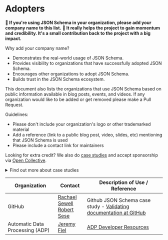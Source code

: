 # Adopters

**📢 If you're using JSON Schema in your organization, please add your company name to this list.**
**🙏 It really helps the project to gain momentum and credibility. It's a small contribution back to the project with a big impact.**

Why add your company name?

- Demonstrates the real-world usage of JSON Schema.
- Provides visibility to organizations that have successfully adopted JSON Schema.
- Encourages other organizations to adopt JSON Schema.
- Builds trust in the JSON Schema ecosystem.

This document also lists the organizations that use JSON Schema based on public information available in blog posts, events, and videos. If any organization would like to be added or get removed please make a Pull Request.

Guidelines:
- Please don't include your organization's logo or other trademarked material
- Add a reference (link to a public blog post, video, slides, etc) mentioning that JSON Schema is used
- Please include a contact link for maintainers

Looking for extra credit? We also do [case studies](https://github.com/orgs/json-schema-org/projects/8/views/2) and accept sponsorship via [Open Collective](https://opencollective.com/json-schema).
<details>
<summary>Find out more about case studies</summary>
If your company would like to share more about what you're doing in public, there's a good chance we'd love to collaborate on a case study.

Please reach out to us via [our Slack](https://json-schema.org/slack) or creating a new Issue in this repo.

From exerience, these case studies can take some time to develop, write, get approved, and published. It's best if you can find out for sure if you can publish a case study with us as early as possible. If you're at a big organization, you'll likely have to get approval from people who have no idea what you're talking about. Here's some context you can share with them.

JSON Schema is an [OpenJS Foundation](https://openjsf.org/about) Project, under [The Linux Foundation](https://www.linuxfoundation.org/). Both the OpenJS Foundation and The Linux Foundation are registered non-profit organizations (501(c)(6)).

By supporting JSON Schema with a case study, you are documenting its success and your smarts in picking it as a solution. JSON Schema case studies help justify the ongoing financial support required to mature, develop, and support the JSON Schema ecosystem. Case studies also demonstrate the strength of the JSON Schema ecosystem in production today. The next case study could be you.
</details>

| Organization | Contact | Description of Use / Reference |
| --- | --- | --- |
| GitHub | [Rachael Sewell](https://github.com/rachmari)<br/>[Robert Sese](https://github.com/rsese) | Github JSON Schema case study - [Validating documentation at GitHub](https://json-schema.org/blog/posts/github-case-study) |
| Automatic Data Processing (ADP) | [Jeremy Fiel](mailto:jeremy.fiel@adp.com?subject=I%20love%20JSON%20Schema%20too!) | [ADP Developer Resources](https://developers.adp.com/welcome) |